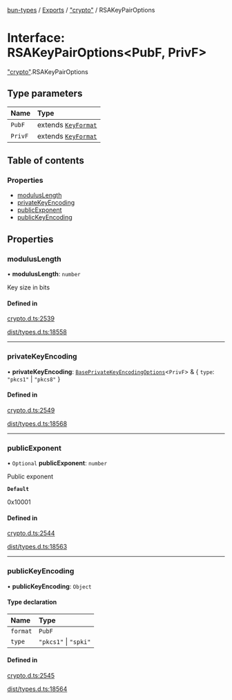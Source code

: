 [bun-types](https://github.com/oven-sh/bun-types/blob/master/api-docs/README.md) / [Exports](https://github.com/oven-sh/bun-types/blob/master/api-docs/modules.md) / ["crypto"](https://github.com/oven-sh/bun-types/blob/master/api-docs/modules/crypto_.md) / RSAKeyPairOptions

# Interface: RSAKeyPairOptions<PubF, PrivF\>

["crypto"](https://github.com/oven-sh/bun-types/blob/master/api-docs/modules/crypto_.md).RSAKeyPairOptions

## Type parameters

| Name | Type |
| :------ | :------ |
| `PubF` | extends [`KeyFormat`](https://github.com/oven-sh/bun-types/blob/master/api-docs/modules/crypto_.md#keyformat) |
| `PrivF` | extends [`KeyFormat`](https://github.com/oven-sh/bun-types/blob/master/api-docs/modules/crypto_.md#keyformat) |

## Table of contents

### Properties

- [modulusLength](https://github.com/oven-sh/bun-types/blob/master/api-docs/interfaces/crypto_.RSAKeyPairOptions.md#moduluslength)
- [privateKeyEncoding](https://github.com/oven-sh/bun-types/blob/master/api-docs/interfaces/crypto_.RSAKeyPairOptions.md#privatekeyencoding)
- [publicExponent](https://github.com/oven-sh/bun-types/blob/master/api-docs/interfaces/crypto_.RSAKeyPairOptions.md#publicexponent)
- [publicKeyEncoding](https://github.com/oven-sh/bun-types/blob/master/api-docs/interfaces/crypto_.RSAKeyPairOptions.md#publickeyencoding)

## Properties

### modulusLength

• **modulusLength**: `number`

Key size in bits

#### Defined in

[crypto.d.ts:2539](https://github.com/valgaze/bun-types/blob/6f8dbf8/crypto.d.ts#L2539)

[dist/types.d.ts:18558](https://github.com/valgaze/bun-types/blob/6f8dbf8/dist/types.d.ts#L18558)

___

### privateKeyEncoding

• **privateKeyEncoding**: [`BasePrivateKeyEncodingOptions`](https://github.com/oven-sh/bun-types/blob/master/api-docs/interfaces/crypto_.BasePrivateKeyEncodingOptions.md)<`PrivF`\> & { `type`: ``"pkcs1"`` \| ``"pkcs8"``  }

#### Defined in

[crypto.d.ts:2549](https://github.com/valgaze/bun-types/blob/6f8dbf8/crypto.d.ts#L2549)

[dist/types.d.ts:18568](https://github.com/valgaze/bun-types/blob/6f8dbf8/dist/types.d.ts#L18568)

___

### publicExponent

• `Optional` **publicExponent**: `number`

Public exponent

**`Default`**

0x10001

#### Defined in

[crypto.d.ts:2544](https://github.com/valgaze/bun-types/blob/6f8dbf8/crypto.d.ts#L2544)

[dist/types.d.ts:18563](https://github.com/valgaze/bun-types/blob/6f8dbf8/dist/types.d.ts#L18563)

___

### publicKeyEncoding

• **publicKeyEncoding**: `Object`

#### Type declaration

| Name | Type |
| :------ | :------ |
| `format` | `PubF` |
| `type` | ``"pkcs1"`` \| ``"spki"`` |

#### Defined in

[crypto.d.ts:2545](https://github.com/valgaze/bun-types/blob/6f8dbf8/crypto.d.ts#L2545)

[dist/types.d.ts:18564](https://github.com/valgaze/bun-types/blob/6f8dbf8/dist/types.d.ts#L18564)
